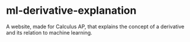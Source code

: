 # ml-derivative-explanation
A website, made for Calculus AP, that explains the concept of a derivative and its relation to machine learning.
